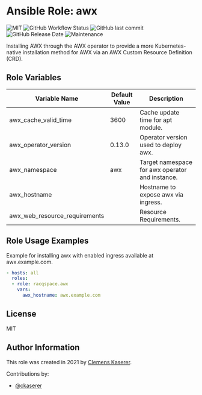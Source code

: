 # Ansible Role: awx

![MIT](https://img.shields.io/badge/license-MIT-brightgreen.svg?style=flat-square)
![GitHub Workflow Status](https://img.shields.io/github/workflow/status/racqspace/ansible-role-awx/Main?style=flat-square)
![GitHub last commit](https://img.shields.io/github/last-commit/racqspace/ansible-role-awx?style=flat-square)
![GitHub Release Date](https://img.shields.io/github/release-date/racqspace/ansible-role-awx?style=flat-square)
![Maintenance](https://img.shields.io/maintenance/yes/2022?style=flat-square)

Installing AWX through the AWX operator to provide a more Kubernetes-native installation method for AWX via an AWX Custom Resource Definition (CRD).

## Role Variables

Variable Name | Default Value | Description
------------ | ------------- | -------------
awx_cache_valid_time | 3600 | Cache update time for apt module.
awx_operator_version | 0.13.0 | Operator version used to deploy awx.
awx_namespace | awx | Target namespace for awx operator and instance.
awx_hostname |  | Hostname to expose awx via ingress.
awx_web_resource_requirements |  | Resource Requirements.

## Role Usage Examples

Example for installing awx with enabled ingress available at awx.example.com.

```yaml
- hosts: all
  roles:
  - role: racqspace.awx
    vars:
      awx_hostname: awx.example.com
```

## License

MIT

## Author Information

This role was created in 2021 by [Clemens Kaserer](https://www.ckaserer.dev/).

Contributions by:

- [@ckaserer](https://github.com/ckaserer)
